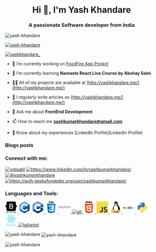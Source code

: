 <h1 align="center">Hi 👋, I'm Yash Khandare</h1>
<h3 align="center">A passionate Software developer from India</h3>

<p align="left"> <img src="https://komarev.com/ghpvc/?username=yash-khandare&label=Profile%20views&color=0e75b6&style=flat" alt="yash-khandare" /> </p>

<p align="left"> <a href="https://github.com/ryo-ma/github-profile-trophy"><img src="https://github-profile-trophy.vercel.app/?username=yash-khandare" alt="yash-khandare" /></a> </p>

<p align="left"> <a href="https://twitter.com/yashkhandare_" target="blank"><img src="https://img.shields.io/twitter/follow/yashkhandare_?logo=twitter&style=for-the-badge" alt="yashkhandare_" /></a> </p>

- 🔭 I’m currently working on [FoodFire App Project](https://github.com/Yash-Khandare/FoodFire-App-Project)

- 🌱 I’m currently learning **Namaste React Live Course by Akshay Saini**

- 👨‍💻 All of my projects are available at [http://yashkhandare.me/](http://yashkhandare.me/)

- 📝 I regularly write articles on [http://yashkhandare.me/](http://yashkhandare.me/)

- 💬 Ask me about **FrontEnd Development**

- 📫 How to reach me **yashkumarkhandare@gmail.com**

- 📄 Know about my experiences [LinkedIn Profile](LinkedIn Profile)

### Blogs posts
<!-- BLOG-POST-LIST:START -->
<!-- BLOG-POST-LIST:END -->

<h3 align="left">Connect with me:</h3>
<p align="left">
<a href="https://twitter.com/yrkpatil" target="blank"><img align="center" src="https://raw.githubusercontent.com/rahuldkjain/github-profile-readme-generator/master/src/images/icons/Social/twitter.svg" alt="yrkpatil" height="30" width="40" /></a>
<a href="https://linkedin.com/in/https://www.linkedin.com/in/yashkumarkhandare/" target="blank"><img align="center" src="https://raw.githubusercontent.com/rahuldkjain/github-profile-readme-generator/master/src/images/icons/Social/linked-in-alt.svg" alt="https://www.linkedin.com/in/yashkumarkhandare/" height="30" width="40" /></a>
<a href="https://medium.com/@yashkumarkhandare" target="blank"><img align="center" src="https://raw.githubusercontent.com/rahuldkjain/github-profile-readme-generator/master/src/images/icons/Social/medium.svg" alt="@yashkumarkhandare" height="30" width="40" /></a>
<a href="https://auth.geeksforgeeks.org/user/https://auth.geeksforgeeks.org/user/yashkumarkhandare/" target="blank"><img align="center" src="https://raw.githubusercontent.com/rahuldkjain/github-profile-readme-generator/master/src/images/icons/Social/geeks-for-geeks.svg" alt="https://auth.geeksforgeeks.org/user/yashkumarkhandare/" height="30" width="40" /></a>
</p>

<h3 align="left">Languages and Tools:</h3>
<p align="left"> <a href="https://getbootstrap.com" target="_blank" rel="noreferrer"> <img src="https://raw.githubusercontent.com/devicons/devicon/master/icons/bootstrap/bootstrap-plain-wordmark.svg" alt="bootstrap" width="40" height="40"/> </a> <a href="https://www.cprogramming.com/" target="_blank" rel="noreferrer"> <img src="https://raw.githubusercontent.com/devicons/devicon/master/icons/c/c-original.svg" alt="c" width="40" height="40"/> </a> <a href="https://www.w3schools.com/cpp/" target="_blank" rel="noreferrer"> <img src="https://raw.githubusercontent.com/devicons/devicon/master/icons/cplusplus/cplusplus-original.svg" alt="cplusplus" width="40" height="40"/> </a> <a href="https://www.w3schools.com/css/" target="_blank" rel="noreferrer"> <img src="https://raw.githubusercontent.com/devicons/devicon/master/icons/css3/css3-original-wordmark.svg" alt="css3" width="40" height="40"/> </a> <a href="https://expressjs.com" target="_blank" rel="noreferrer"> <img src="https://raw.githubusercontent.com/devicons/devicon/master/icons/express/express-original-wordmark.svg" alt="express" width="40" height="40"/> </a> <a href="https://git-scm.com/" target="_blank" rel="noreferrer"> <img src="https://www.vectorlogo.zone/logos/git-scm/git-scm-icon.svg" alt="git" width="40" height="40"/> </a> <a href="https://www.w3.org/html/" target="_blank" rel="noreferrer"> <img src="https://raw.githubusercontent.com/devicons/devicon/master/icons/html5/html5-original-wordmark.svg" alt="html5" width="40" height="40"/> </a> <a href="https://developer.mozilla.org/en-US/docs/Web/JavaScript" target="_blank" rel="noreferrer"> <img src="https://raw.githubusercontent.com/devicons/devicon/master/icons/javascript/javascript-original.svg" alt="javascript" width="40" height="40"/> </a> <a href="https://www.linux.org/" target="_blank" rel="noreferrer"> <img src="https://raw.githubusercontent.com/devicons/devicon/master/icons/linux/linux-original.svg" alt="linux" width="40" height="40"/> </a> <a href="https://nodejs.org" target="_blank" rel="noreferrer"> <img src="https://raw.githubusercontent.com/devicons/devicon/master/icons/nodejs/nodejs-original-wordmark.svg" alt="nodejs" width="40" height="40"/> </a> <a href="https://www.python.org" target="_blank" rel="noreferrer"> <img src="https://raw.githubusercontent.com/devicons/devicon/master/icons/python/python-original.svg" alt="python" width="40" height="40"/> </a> <a href="https://reactjs.org/" target="_blank" rel="noreferrer"> <img src="https://raw.githubusercontent.com/devicons/devicon/master/icons/react/react-original-wordmark.svg" alt="react" width="40" height="40"/> </a> <a href="https://tailwindcss.com/" target="_blank" rel="noreferrer"> <img src="https://www.vectorlogo.zone/logos/tailwindcss/tailwindcss-icon.svg" alt="tailwind" width="40" height="40"/> </a> </p>

<p><img align="left" src="https://github-readme-stats.vercel.app/api/top-langs?username=yash-khandare&show_icons=true&locale=en&layout=compact" alt="yash-khandare" /></p>

<p>&nbsp;<img align="center" src="https://github-readme-stats.vercel.app/api?username=yash-khandare&show_icons=true&locale=en" alt="yash-khandare" /></p>

<p><img align="center" src="https://github-readme-streak-stats.herokuapp.com/?user=yash-khandare&" alt="yash-khandare" /></p>
